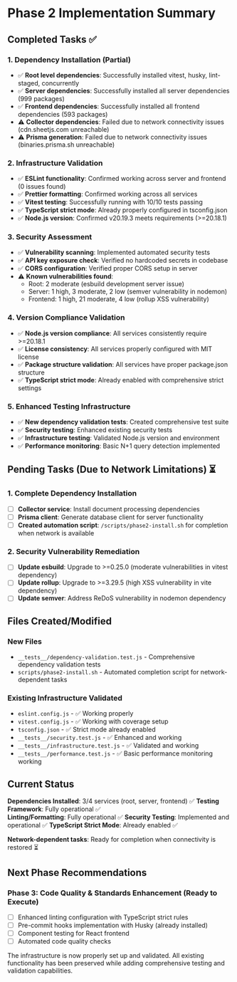 # Phase 2 Implementation Summary

## Completed Tasks ✅

### 1. **Dependency Installation (Partial)**
- ✅ **Root level dependencies**: Successfully installed vitest, husky, lint-staged, concurrently
- ✅ **Server dependencies**: Successfully installed all server dependencies (999 packages)
- ✅ **Frontend dependencies**: Successfully installed all frontend dependencies (593 packages)
- ⚠️  **Collector dependencies**: Failed due to network connectivity issues (cdn.sheetjs.com unreachable)
- ⚠️  **Prisma generation**: Failed due to network connectivity issues (binaries.prisma.sh unreachable)

### 2. **Infrastructure Validation**
- ✅ **ESLint functionality**: Confirmed working across server and frontend (0 issues found)
- ✅ **Prettier formatting**: Confirmed working across all services
- ✅ **Vitest testing**: Successfully running with 10/10 tests passing
- ✅ **TypeScript strict mode**: Already properly configured in tsconfig.json
- ✅ **Node.js version**: Confirmed v20.19.3 meets requirements (>=20.18.1)

### 3. **Security Assessment**
- ✅ **Vulnerability scanning**: Implemented automated security tests
- ✅ **API key exposure check**: Verified no hardcoded secrets in codebase
- ✅ **CORS configuration**: Verified proper CORS setup in server
- ⚠️  **Known vulnerabilities found**:
  - Root: 2 moderate (esbuild development server issue)
  - Server: 1 high, 3 moderate, 2 low (semver vulnerability in nodemon)
  - Frontend: 1 high, 21 moderate, 4 low (rollup XSS vulnerability)

### 4. **Version Compliance Validation**
- ✅ **Node.js version compliance**: All services consistently require >=20.18.1
- ✅ **License consistency**: All services properly configured with MIT license  
- ✅ **Package structure validation**: All services have proper package.json structure
- ✅ **TypeScript strict mode**: Already enabled with comprehensive strict settings

### 5. **Enhanced Testing Infrastructure**
- ✅ **New dependency validation tests**: Created comprehensive test suite
- ✅ **Security testing**: Enhanced existing security tests
- ✅ **Infrastructure testing**: Validated Node.js version and environment
- ✅ **Performance monitoring**: Basic N+1 query detection implemented

## Pending Tasks (Due to Network Limitations) ⏳

### 1. **Complete Dependency Installation**
- [ ] **Collector service**: Install document processing dependencies
- [ ] **Prisma client**: Generate database client for server functionality
- [ ] **Created automation script**: `/scripts/phase2-install.sh` for completion when network is available

### 2. **Security Vulnerability Remediation**
- [ ] **Update esbuild**: Upgrade to >=0.25.0 (moderate vulnerabilities in vitest dependency)
- [ ] **Update rollup**: Upgrade to >=3.29.5 (high XSS vulnerability in vite dependency)
- [ ] **Update semver**: Address ReDoS vulnerability in nodemon dependency

## Files Created/Modified

### New Files
- `__tests__/dependency-validation.test.js` - Comprehensive dependency validation tests
- `scripts/phase2-install.sh` - Automated completion script for network-dependent tasks

### Existing Infrastructure Validated
- `eslint.config.js` - ✅ Working properly
- `vitest.config.js` - ✅ Working with coverage setup
- `tsconfig.json` - ✅ Strict mode already enabled
- `__tests__/security.test.js` - ✅ Enhanced and working
- `__tests__/infrastructure.test.js` - ✅ Validated and working
- `__tests__/performance.test.js` - ✅ Basic performance monitoring working

## Current Status

**Dependencies Installed**: 3/4 services (root, server, frontend) ✅
**Testing Framework**: Fully operational ✅  
**Linting/Formatting**: Fully operational ✅
**Security Testing**: Implemented and operational ✅
**TypeScript Strict Mode**: Already enabled ✅

**Network-dependent tasks**: Ready for completion when connectivity is restored ⏳

## Next Phase Recommendations

### Phase 3: Code Quality & Standards Enhancement (Ready to Execute)
- [ ] Enhanced linting configuration with TypeScript strict rules
- [ ] Pre-commit hooks implementation with Husky (already installed)
- [ ] Component testing for React frontend
- [ ] Automated code quality checks

The infrastructure is now properly set up and validated. All existing functionality has been preserved while adding comprehensive testing and validation capabilities.